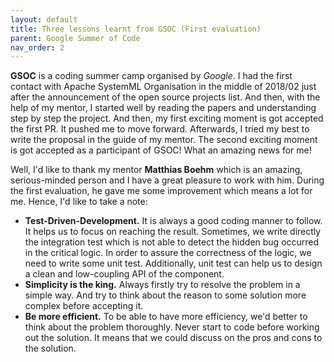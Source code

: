 ```yaml
---
layout: default
title: Three lessons learnt from GSOC (First evaluation)
parent: Google Summer of Code
nav_order: 2
---
```


**GSOC** is a coding summer camp organised by _Google_. I had the first contact with Apache SystemML Organisation in the middle of 2018/02 just after the announcement of the open source projects list. And then, with the help of my mentor, I started well by reading the papers and understanding step by step the project. And then, my first exciting moment is got accepted the first PR. It pushed me to move forward. Afterwards, I tried my best to write the proposal in the guide of my mentor. The second exciting moment is got accepted as a participant of GSOC! What an amazing news for me!

Well, I'd like to thank my mentor **Matthias Boehm** which is an amazing, serious-minded person and I have a great pleasure to work with him. During the first evaluation, he gave me some improvement which means a lot for me. Hence, I'd like to take a note:

* **Test-Driven-Development.** It is always a good coding manner to follow. It helps us to focus on reaching the result. Sometimes, we write directly the integration test which is not able to detect the hidden bug occurred in the critical logic. In order to assure the correctness of the logic, we need to write some unit test. Additionally, unit test can help us to design a clean and low-coupling API of the component.
* **Simplicity is the king.** Always firstly try to resolve the problem in a simple way. And try to think about the reason to some solution more complex before accepting it.
* **Be more efficient.** To be able to have more efficiency, we'd better to think about the problem thoroughly. Never start to code before working out the solution. It means that we could discuss on the pros and cons to the solution.
